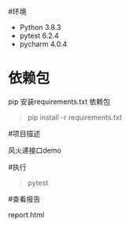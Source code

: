 #环境

- Python 3.8.3
- pytest 6.2.4
- pycharm 4.0.4

# 依赖包

pip 安装requirements.txt 依赖包

> pip install -r requirements.txt

#项目描述

风火递接口demo

#执行

> pytest

#查看报告

report.html
